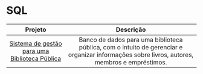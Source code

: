 # SQL

| Projeto | Descrição |
| :-: | :-: | 
| [Sistema de gestão para uma Biblioteca Pública](https://github.com/Thyzxt/portifolio_sql/blob/main/biblioteca_p%C3%BAblica.sql) | Banco de dados para uma biblioteca pública, com o intuito de gerenciar e organizar informações sobre livros, autores, membros e empréstimos.



